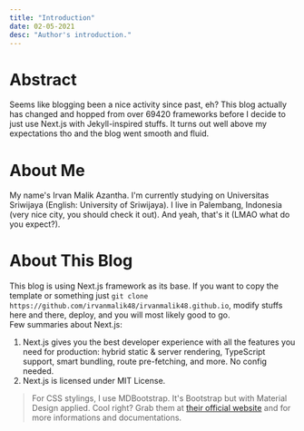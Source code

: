 ```yaml
---
title: "Introduction"
date: 02-05-2021
desc: "Author's introduction."
---
```


# Abstract

Seems like blogging been a nice activity since past, eh? This blog actually has changed and hopped from over 69420 frameworks before I decide to just use Next.js with Jekyll-inspired stuffs. It turns out well above my expectations tho and the blog went smooth and fluid.

# About Me

My name's Irvan Malik Azantha. I'm currently studying on Universitas Sriwijaya (English: University of Sriwijaya). I live in Palembang, Indonesia (very nice city, you should check it out). And yeah, that's it (LMAO what do you expect?).

# About This Blog

This blog is using Next.js framework as its base. If you want to copy the template or something just `git clone https://github.com/irvanmalik48/irvanmalik48.github.io`, modify stuffs here and there, deploy, and you will most likely good to go.  
Few summaries about Next.js:

1. Next.js gives you the best developer experience with all the features you need for production: hybrid static & server rendering, TypeScript support, smart bundling, route pre-fetching, and more. No config needed.
2. Next.js is licensed under MIT License.  

> For CSS stylings, I use MDBootstrap. It's Bootstrap but with Material Design applied. Cool right? Grab them at [their official website](https://mdbootstrap.com/) and for more informations and documentations.
